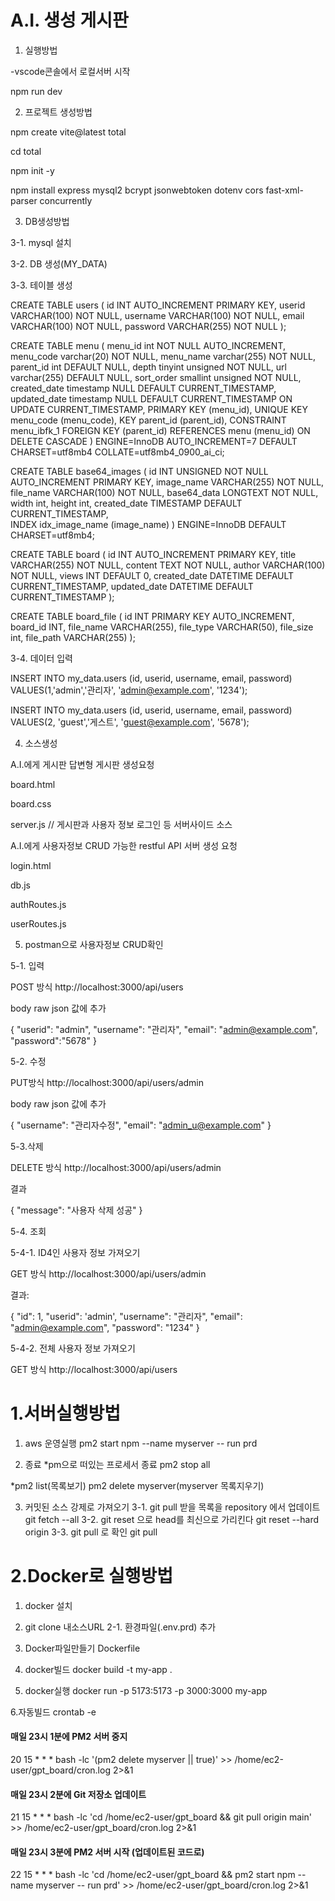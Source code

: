 # A.I. 생성 게시판

1. 실행방법

-vscode콘솔에서 로컬서버 시작

npm run dev

2. 프로젝트 생성방법

npm create vite@latest total

cd total

npm init -y

npm install express mysql2 bcrypt jsonwebtoken dotenv cors fast-xml-parser concurrently


3. DB생성방법

 3-1. mysql 설치

 3-2. DB 생성(MY_DATA)

 3-3. 테이블 생성

CREATE TABLE users (
    id INT AUTO_INCREMENT PRIMARY KEY,
    userid VARCHAR(100) NOT NULL,
    username VARCHAR(100) NOT NULL,
    email VARCHAR(100) NOT NULL,
    password VARCHAR(255) NOT NULL
);

CREATE TABLE menu (
  menu_id int NOT NULL AUTO_INCREMENT,
  menu_code varchar(20) NOT NULL,
  menu_name varchar(255) NOT NULL,
  parent_id int DEFAULT NULL,
  depth tinyint unsigned NOT NULL,
  url varchar(255) DEFAULT NULL,
  sort_order smallint unsigned NOT NULL,
  created_date timestamp NULL DEFAULT CURRENT_TIMESTAMP,
  updated_date timestamp NULL DEFAULT CURRENT_TIMESTAMP ON UPDATE CURRENT_TIMESTAMP,
  PRIMARY KEY (menu_id),
  UNIQUE KEY menu_code (menu_code),
  KEY parent_id (parent_id),
  CONSTRAINT menu_ibfk_1 FOREIGN KEY (parent_id) REFERENCES menu (menu_id) ON DELETE CASCADE
) ENGINE=InnoDB AUTO_INCREMENT=7 DEFAULT CHARSET=utf8mb4 COLLATE=utf8mb4_0900_ai_ci;

CREATE TABLE base64_images (
    id INT UNSIGNED NOT NULL AUTO_INCREMENT PRIMARY KEY,
    image_name VARCHAR(255) NOT NULL,
    file_name VARCHAR(100) NOT NULL,
    base64_data LONGTEXT NOT NULL,
    width int,
    height int,
    created_date TIMESTAMP DEFAULT CURRENT_TIMESTAMP,    
    INDEX idx_image_name (image_name)
) ENGINE=InnoDB DEFAULT CHARSET=utf8mb4;

CREATE TABLE board (
  id INT AUTO_INCREMENT PRIMARY KEY,
  title VARCHAR(255) NOT NULL,
  content TEXT NOT NULL,
  author VARCHAR(100) NOT NULL,
  views INT DEFAULT 0,
  created_date DATETIME DEFAULT CURRENT_TIMESTAMP,
  updated_date DATETIME DEFAULT CURRENT_TIMESTAMP
);

CREATE TABLE board_file (
  id INT PRIMARY KEY AUTO_INCREMENT,
  board_id INT, 
  file_name VARCHAR(255),
  file_type VARCHAR(50),
  file_size int,
  file_path VARCHAR(255)
);

3-4. 데이터 입력

INSERT INTO my_data.users
(id, userid, username, email, password)
VALUES(1,'admin','관리자', 'admin@example.com', '1234');

INSERT INTO my_data.users
(id, userid, username, email, password)
VALUES(2, 'guest','게스트', 'guest@example.com', '5678');


4. 소스생성

A.I.에게 게시판 답변형 게시판 생성요청

  board.html

  board.css

  server.js // 게시판과 사용자 정보 로그인 등 서버사이드 소스


A.I.에게 사용자정보 CRUD 가능한 restful API 서버 생성 요청

  login.html

  db.js

  authRoutes.js

  userRoutes.js


5. postman으로 사용자정보 CRUD확인  

5-1. 입력 

POST 방식 http://localhost:3000/api/users

 body raw json 값에 추가

{
  "userid": "admin",
  "username": "관리자",
  "email": "admin@example.com",
  "password":"5678"
} 

5-2. 수정

PUT방식 http://localhost:3000/api/users/admin

 body raw json 값에 추가

{
  "username": "관리자수정",
  "email": "admin_u@example.com"
}


5-3.삭제

DELETE 방식 http://localhost:3000/api/users/admin

  결과

{
    "message": "사용자 삭제 성공"
}

5-4. 조회

  5-4-1. ID4인 사용자 정보 가져오기

GET 방식 http://localhost:3000/api/users/admin

  결과:

{
    "id": 1,
    "userid": 'admin',
    "username": "관리자",
    "email": "admin@example.com",
    "password": "1234"
}

  5-4-2. 전체 사용자 정보 가져오기

GET 방식 http://localhost:3000/api/users

# 1.서버실행방법
1. aws 운영실행
pm2 start npm --name myserver -- run prd

2. 종료
*pm으로 떠있는 프로세서 종료
pm2 stop all

*pm2 list(목록보기)
pm2 delete myserver(myserver 목록지우기)

3. 커밋된 소스 강제로 가져오기
3-1. git pull 받을 목록을 repository 에서 업데이트
git fetch --all
3-2. git reset 으로 head를 최신으로 가리킨다
git reset --hard origin
3-3. git pull 로 확인
git pull

# 2.Docker로 실행방법
1. docker 설치

2. git clone 내소스URL
  2-1. 환경파일(.env.prd) 추가

3. Docker파일만들기
Dockerfile

4. docker빌드
docker build -t my-app . 

5. docker실행
docker run -p 5173:5173 -p 3000:3000 my-app

6.자동빌드
crontab -e

#### 매일 23시 1분에 PM2 서버 중지
20 15 * * * bash -lc '(pm2 delete myserver || true)' >> /home/ec2-user/gpt_board/cron.log 2>&1

#### 매일 23시 2분에 Git 저장소 업데이트
21 15 * * * bash -lc 'cd /home/ec2-user/gpt_board && git pull origin main' >> /home/ec2-user/gpt_board/cron.log 2>&1

#### 매일 23시 3분에 PM2 서버 시작 (업데이트된 코드로)
22 15 * * * bash -lc 'cd /home/ec2-user/gpt_board && pm2 start npm --name myserver -- run prd' >> /home/ec2-user/gpt_board/cron.log 2>&1

